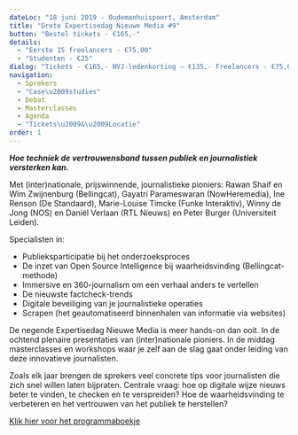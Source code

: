 ```yaml
---
dateLoc: "18 juni 2019 - Oudemanhuispoort, Amsterdam"
title: "Grote Expertisedag Nieuwe Media #9"
button: "Bestel tickets - €165,-"
details:
  - "Eerste 15 freelancers - €75,00"
  - "Studenten - €25"
dialog: "Tickets - €165,- NVJ-ledenkorting – €135,- Freelancers - €75,00 Studenten - €25,-"
navigation:
  - Sprekers
  - "Case\u2009studies"
  - Debat
  - Masterclasses
  - Agenda
  - "Tickets\u2009&\u2009Locatie"
order: 1
---
```


***Hoe techniek de vertrouwensband tussen publiek en journalistiek versterken kan.***

Met (inter)nationale, prijswinnende, journalistieke pioniers: Rawan Shaif en Wim Zwijnenburg (Bellingcat), Gayatri Parameswaran (NowHeremedia), Ine Renson (De Standaard), Marie-Louise Timcke (Funke Interaktiv), Winny de Jong (NOS) en Daniël Verlaan (RTL Nieuws) en Peter Burger (Universiteit Leiden).

Specialisten in:
- Publieksparticipatie bij het onderzoeksproces
- De inzet van Open Source Intelligence bij waarheidsvinding (Bellingcat-methode)
- Immersive en 360-journalism om een verhaal anders te vertellen
- De nieuwste factcheck-trends
- Digitale beveiliging van je journalistieke operaties
- Scrapen (het geautomatiseerd binnenhalen van informatie via websites)

De negende Expertisedag Nieuwe Media is meer hands-on dan ooit. In de ochtend plenaire presentaties van (inter)nationale pioniers. In de middag masterclasses en workshops waar je zelf aan de slag gaat onder leiding van deze innovatieve journalisten.

Zoals elk jaar brengen de sprekers veel concrete tips voor journalisten die zich snel willen laten bijpraten. Centrale vraag: hoe op digitale wijze nieuws beter te vinden, te checken en te verspreiden? Hoe de waarheidsvinding te verbeteren en het vertrouwen van het publiek te herstellen? 

[Klik hier voor het programmaboekje](http://www.expertisecentrumjournalistiek.nl/wp-content/uploads/2019/06/Programmaboekje-GENM-digital.pdf)


